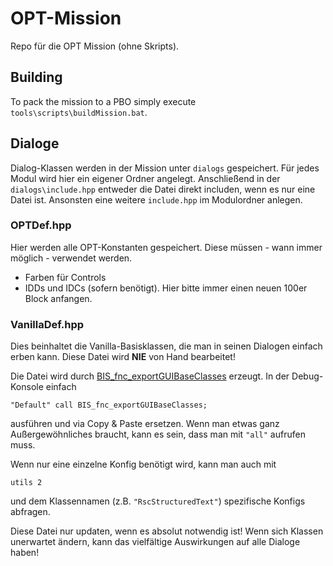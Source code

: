﻿# OPT-Mission
Repo für die OPT Mission (ohne Skripts).

Building
--------
To pack the mission to a PBO simply execute `tools\scripts\buildMission.bat`.

## Dialoge
Dialog-Klassen werden in der Mission unter `dialogs` gespeichert. Für jedes Modul wird hier ein eigener Ordner angelegt.
Anschließend in der `dialogs\include.hpp` entweder die Datei direkt includen, wenn es nur eine Datei ist. Ansonsten eine weitere `include.hpp` im Modulordner anlegen.


### OPTDef.hpp
Hier werden alle OPT-Konstanten gespeichert.
Diese müssen - wann immer möglich - verwendet werden.
- Farben für Controls
- IDDs und IDCs (sofern benötigt). Hier bitte immer einen neuen 100er Block anfangen.

### VanillaDef.hpp
Dies beinhaltet die Vanilla-Basisklassen, die man in seinen Dialogen einfach erben kann.
Diese Datei wird **NIE** von Hand bearbeitet!

Die Datei wird durch  [BIS_fnc_exportGUIBaseClasses](https://community.bistudio.com/wiki/BIS_fnc_exportGUIBaseClasses) erzeugt.
In der Debug-Konsole einfach
````
"Default" call BIS_fnc_exportGUIBaseClasses;
````
ausführen und via Copy & Paste ersetzen. Wenn man etwas ganz Außergewöhnliches braucht, kann es sein, dass man mit `"all"` aufrufen muss.

Wenn nur eine einzelne Konfig benötigt wird, kann man auch mit
````
utils 2
````
und dem Klassennamen (z.B. `"RscStructuredText"`) spezifische Konfigs abfragen.


Diese Datei nur updaten, wenn es absolut notwendig ist! Wenn sich Klassen unerwartet ändern, kann das vielfältige Auswirkungen auf alle Dialoge haben!